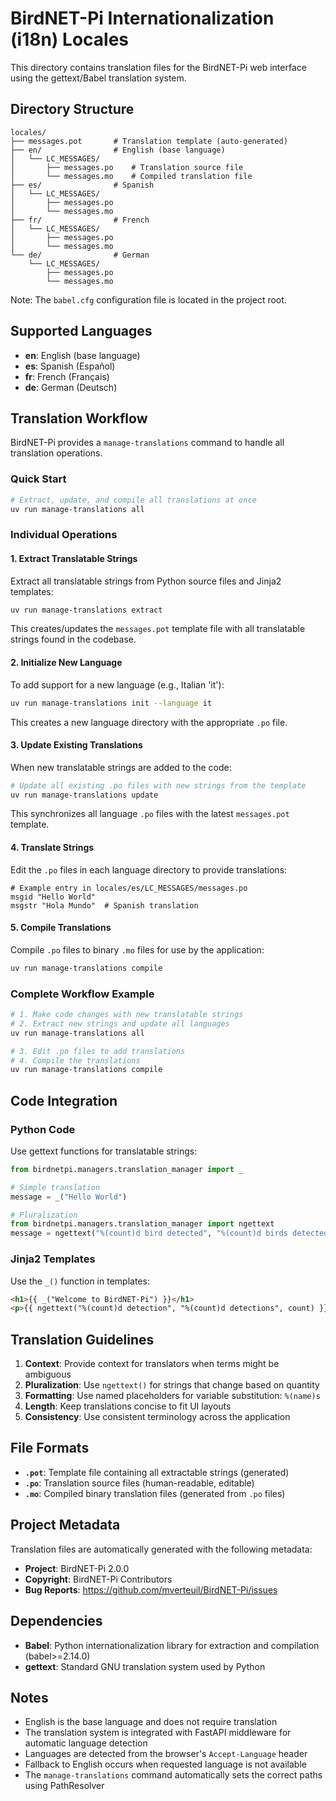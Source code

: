 # BirdNET-Pi Internationalization (i18n) Locales

This directory contains translation files for the BirdNET-Pi web interface using the gettext/Babel translation system.

## Directory Structure

```
locales/
├── messages.pot       # Translation template (auto-generated)
├── en/                # English (base language)
│   └── LC_MESSAGES/
│       ├── messages.po    # Translation source file
│       └── messages.mo    # Compiled translation file
├── es/                # Spanish
│   └── LC_MESSAGES/
│       ├── messages.po
│       └── messages.mo
├── fr/                # French
│   └── LC_MESSAGES/
│       ├── messages.po
│       └── messages.mo
└── de/                # German
    └── LC_MESSAGES/
        ├── messages.po
        └── messages.mo
```

Note: The `babel.cfg` configuration file is located in the project root.

## Supported Languages

- **en**: English (base language)
- **es**: Spanish (Español)
- **fr**: French (Français)
- **de**: German (Deutsch)

## Translation Workflow

BirdNET-Pi provides a `manage-translations` command to handle all translation operations.

### Quick Start

```bash
# Extract, update, and compile all translations at once
uv run manage-translations all
```

### Individual Operations

#### 1. Extract Translatable Strings

Extract all translatable strings from Python source files and Jinja2 templates:

```bash
uv run manage-translations extract
```

This creates/updates the `messages.pot` template file with all translatable strings found in the codebase.

#### 2. Initialize New Language

To add support for a new language (e.g., Italian 'it'):

```bash
uv run manage-translations init --language it
```

This creates a new language directory with the appropriate `.po` file.

#### 3. Update Existing Translations

When new translatable strings are added to the code:

```bash
# Update all existing .po files with new strings from the template
uv run manage-translations update
```

This synchronizes all language `.po` files with the latest `messages.pot` template.

#### 4. Translate Strings

Edit the `.po` files in each language directory to provide translations:

```po
# Example entry in locales/es/LC_MESSAGES/messages.po
msgid "Hello World"
msgstr "Hola Mundo"  # Spanish translation
```

#### 5. Compile Translations

Compile `.po` files to binary `.mo` files for use by the application:

```bash
uv run manage-translations compile
```

### Complete Workflow Example

```bash
# 1. Make code changes with new translatable strings
# 2. Extract new strings and update all languages
uv run manage-translations all

# 3. Edit .po files to add translations
# 4. Compile the translations
uv run manage-translations compile
```

## Code Integration

### Python Code

Use gettext functions for translatable strings:

```python
from birdnetpi.managers.translation_manager import _

# Simple translation
message = _("Hello World")

# Pluralization
from birdnetpi.managers.translation_manager import ngettext
message = ngettext("%(count)d bird detected", "%(count)d birds detected", count)
```

### Jinja2 Templates

Use the `_()` function in templates:

```html
<h1>{{ _("Welcome to BirdNET-Pi") }}</h1>
<p>{{ ngettext("%(count)d detection", "%(count)d detections", count) }}</p>
```

## Translation Guidelines

1. **Context**: Provide context for translators when terms might be ambiguous
2. **Pluralization**: Use `ngettext()` for strings that change based on quantity
3. **Formatting**: Use named placeholders for variable substitution: `%(name)s`
4. **Length**: Keep translations concise to fit UI layouts
5. **Consistency**: Use consistent terminology across the application

## File Formats

- **`.pot`**: Template file containing all extractable strings (generated)
- **`.po`**: Translation source files (human-readable, editable)
- **`.mo`**: Compiled binary translation files (generated from `.po` files)

## Project Metadata

Translation files are automatically generated with the following metadata:
- **Project**: BirdNET-Pi 2.0.0
- **Copyright**: BirdNET-Pi Contributors
- **Bug Reports**: https://github.com/mverteuil/BirdNET-Pi/issues

## Dependencies

- **Babel**: Python internationalization library for extraction and compilation (babel>=2.14.0)
- **gettext**: Standard GNU translation system used by Python

## Notes

- English is the base language and does not require translation
- The translation system is integrated with FastAPI middleware for automatic language detection
- Languages are detected from the browser's `Accept-Language` header
- Fallback to English occurs when requested language is not available
- The `manage-translations` command automatically sets the correct paths using PathResolver
